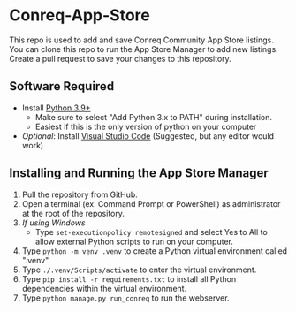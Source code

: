 # Conreq-App-Store

This repo is used to add and save Conreq Community App Store listings. You can clone this repo to run the App Store Manager to add new listings. Create a pull request to save your changes to this repository.

## Software Required

-   Install [Python 3.9+](https://www.python.org/downloads/)
    -   Make sure to select "Add Python 3.x to PATH" during installation.
    -   Easiest if this is the only version of python on your computer
-   _Optional_: Install [Visual Studio Code](https://code.visualstudio.com/) (Suggested, but any editor would work)

## Installing and Running the App Store Manager

1. Pull the repository from GitHub.
2. Open a terminal (ex. Command Prompt or PowerShell) as administrator at the root of the repository.
3. _If using Windows_
    - Type `set-executionpolicy remotesigned` and select Yes to All to allow external Python scripts to run on your computer.
4. Type `python -m venv .venv` to create a Python virtual environment called ".venv".
5. Type `./.venv/Scripts/activate` to enter the virtual environment.
6. Type `pip install -r requirements.txt` to install all Python dependencies within the virtual environment.
7. Type `python manage.py run_conreq` to run the webserver.
